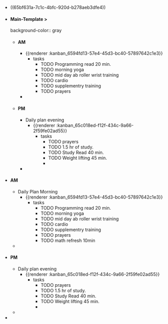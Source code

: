 - ((65bf631a-7c1c-4bfc-920d-b278aeb3dfe4))
- #### Main-Template > 
  background-color:: gray
	- #### AM
		- {{renderer :kanban_6594fd13-57e4-45d3-bc40-57897642c1e3}}
			- tasks
				- TODO Programming read 20 min.
				- TODO morning yoga
				- TODO mid day ab roller wrist training
				- TODO cardio
				- TODO supplementry training
				- TODO prayers
		-
	- #### PM
		- Daily plan evening
			- {{renderer :kanban_65c018ed-f12f-434c-9a66-2f59fe02ad55}}
				- tasks
					- TODO prayers
					- TODO 1.5 hr of study.
					- TODO Study Read 40 min.
					- TODO Weight lifting 45 min.
					-
		-
- #### AM
	- Daily Plan Morning
		- {{renderer :kanban_6594fd13-57e4-45d3-bc40-57897642c1e3}}
			- tasks
				- TODO Programming read 20 min.
				- TODO morning yoga
				- TODO mid day ab roller wrist training
				- TODO cardio
				- TODO supplementry training
				- TODO prayers
				- TODO math refresh 10min
	-
- #### PM
	- Daily plan evening
		- {{renderer :kanban_65c018ed-f12f-434c-9a66-2f59fe02ad55}}
			- tasks
				- TODO prayers
				- TODO 1.5 hr of study.
				- TODO Study Read 40 min.
				- TODO Weight lifting 45 min.
				-
	-
-